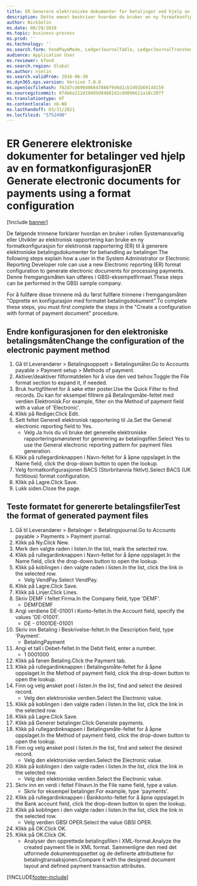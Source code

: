 ```yaml
---
title: ER Generere elektroniske dokumenter for betalinger ved hjelp av en formatkonfigurasjon
description: Dette emnet beskriver hvordan du bruker en ny formatkonfigurasjon for elektronisk rapportering (ER) til å generere elektroniske dokumenter til behandling av betalinger.
author: NickSelin
ms.date: 08/29/2018
ms.topic: business-process
ms.prod: ''
ms.technology: ''
ms.search.form: VendPaymMode, LedgerJournalTable, LedgerJournalTransVendPaym, BankAccountTableLookUp
audience: Application User
ms.reviewer: kfend
ms.search.region: Global
ms.author: nselin
ms.search.validFrom: 2016-06-30
ms.dyn365.ops.version: Version 7.0.0
ms.openlocfilehash: f62d7cd690406647886f9d6d1cb1491b691d4159
ms.sourcegitcommit: 074b6e212d19dd5d84881d1cdd096611a18c207f
ms.translationtype: HT
ms.contentlocale: nb-NO
ms.lasthandoff: 03/31/2021
ms.locfileid: "5752490"
---
```

# <a name="er-generate-electronic-documents-for-payments-using-a-format-configuration"></a><span data-ttu-id="3e583-103">ER Generere elektroniske dokumenter for betalinger ved hjelp av en formatkonfigurasjon</span><span class="sxs-lookup"><span data-stu-id="3e583-103">ER Generate electronic documents for payments using a format configuration</span></span>

[!include [banner](../../includes/banner.md)]

<span data-ttu-id="3e583-104">De følgende trinnene forklarer hvordan en bruker i rollen Systemansvarlig eller Utvikler av elektronisk rapportering kan bruke en ny formatkonfigurasjon for elektronisk rapportering (ER) til å generere elektroniske betalingsdokumenter for behandling av betalinger.</span><span class="sxs-lookup"><span data-stu-id="3e583-104">The following steps explain how a user in the System Administrator or Electronic Reporting Developer role can use a new Electronic reporting (ER) format configuration to generate electronic documents for processing payments.</span></span> <span data-ttu-id="3e583-105">Denne fremgangsmåten kan utføres i GBSI-eksempelfirmaet.</span><span class="sxs-lookup"><span data-stu-id="3e583-105">These steps can be performed in the GBSI sample company.</span></span>

<span data-ttu-id="3e583-106">For å fullføre disse trinnene må du først fullføre trinnene i fremgangsmåten "Opprette en konfigurasjon med formatet betalingsdokument".</span><span class="sxs-lookup"><span data-stu-id="3e583-106">To complete these steps, you must first complete the steps in the "Create a configuration with format of payment document" procedure.</span></span>


## <a name="change-the-configuration-of-the-electronic-payment-method"></a><span data-ttu-id="3e583-107">Endre konfigurasjonen for den elektroniske betalingsmåten</span><span class="sxs-lookup"><span data-stu-id="3e583-107">Change the configuration of the electronic payment method</span></span>
1. <span data-ttu-id="3e583-108">Gå til Leverandører > Betalingsoppsett > Betalingsmåter.</span><span class="sxs-lookup"><span data-stu-id="3e583-108">Go to Accounts payable > Payment setup > Methods of payment.</span></span>
2. <span data-ttu-id="3e583-109">Aktiver/deaktiver filformatdelen for å vise den ved behov.</span><span class="sxs-lookup"><span data-stu-id="3e583-109">Toggle the File format section to expand it, if needed.</span></span>
3. <span data-ttu-id="3e583-110">Bruk hurtigfilteret for å søke etter poster.</span><span class="sxs-lookup"><span data-stu-id="3e583-110">Use the Quick Filter to find records.</span></span> <span data-ttu-id="3e583-111">Du kan for eksempel filtrere på Betalingsmåte-feltet med verdien Elektronisk.</span><span class="sxs-lookup"><span data-stu-id="3e583-111">For example, filter on the Method of payment field with a value of 'Electronic'.</span></span>
4. <span data-ttu-id="3e583-112">Klikk på Rediger.</span><span class="sxs-lookup"><span data-stu-id="3e583-112">Click Edit.</span></span>
5. <span data-ttu-id="3e583-113">Sett feltet Generell elektronisk rapportering til Ja.</span><span class="sxs-lookup"><span data-stu-id="3e583-113">Set the General electronic reporting field to Yes.</span></span>
    * <span data-ttu-id="3e583-114">Velg Ja hvis du vil bruke det generelle elektroniske rapporteringsmønsteret for generering av betalingsfiler.</span><span class="sxs-lookup"><span data-stu-id="3e583-114">Select Yes to use the General electronic reporting pattern for payment files generation.</span></span>  
6. <span data-ttu-id="3e583-115">Klikk på rullegardinknappen i Navn-feltet for å åpne oppslaget.</span><span class="sxs-lookup"><span data-stu-id="3e583-115">In the Name field, click the drop-down button to open the lookup.</span></span>
7. <span data-ttu-id="3e583-116">Velg formatkonfigurasjonen BACS (Storbritannia fiktivt).</span><span class="sxs-lookup"><span data-stu-id="3e583-116">Select BACS (UK fictitious) format configuration.</span></span>
8. <span data-ttu-id="3e583-117">Klikk på Lagre.</span><span class="sxs-lookup"><span data-stu-id="3e583-117">Click Save.</span></span>
9. <span data-ttu-id="3e583-118">Lukk siden.</span><span class="sxs-lookup"><span data-stu-id="3e583-118">Close the page.</span></span>

## <a name="test-the-format-of-generated-payment-files"></a><span data-ttu-id="3e583-119">Teste formatet for genererte betalingsfiler</span><span class="sxs-lookup"><span data-stu-id="3e583-119">Test the format of generated payment files</span></span>
1. <span data-ttu-id="3e583-120">Gå til Leverandører > Betalinger > Betalingsjournal.</span><span class="sxs-lookup"><span data-stu-id="3e583-120">Go to Accounts payable > Payments > Payment journal.</span></span>
2. <span data-ttu-id="3e583-121">Klikk på Ny.</span><span class="sxs-lookup"><span data-stu-id="3e583-121">Click New.</span></span>
3. <span data-ttu-id="3e583-122">Merk den valgte raden i listen.</span><span class="sxs-lookup"><span data-stu-id="3e583-122">In the list, mark the selected row.</span></span>
4. <span data-ttu-id="3e583-123">Klikk på rullegardinknappen i Navn-feltet for å åpne oppslaget.</span><span class="sxs-lookup"><span data-stu-id="3e583-123">In the Name field, click the drop-down button to open the lookup.</span></span>
5. <span data-ttu-id="3e583-124">Klikk på koblingen i den valgte raden i listen.</span><span class="sxs-lookup"><span data-stu-id="3e583-124">In the list, click the link in the selected row.</span></span>
    * <span data-ttu-id="3e583-125">Velg VendPay.</span><span class="sxs-lookup"><span data-stu-id="3e583-125">Select VendPay.</span></span>  
6. <span data-ttu-id="3e583-126">Klikk på Lagre.</span><span class="sxs-lookup"><span data-stu-id="3e583-126">Click Save.</span></span>
7. <span data-ttu-id="3e583-127">Klikk på Linjer.</span><span class="sxs-lookup"><span data-stu-id="3e583-127">Click Lines.</span></span>
8. <span data-ttu-id="3e583-128">Skriv DEMF i feltet Firma.</span><span class="sxs-lookup"><span data-stu-id="3e583-128">In the Company field, type 'DEMF'.</span></span>
    * <span data-ttu-id="3e583-129">DEMF</span><span class="sxs-lookup"><span data-stu-id="3e583-129">DEMF</span></span>  
9. <span data-ttu-id="3e583-130">Angi verdiene DE-01001 i Konto-feltet.</span><span class="sxs-lookup"><span data-stu-id="3e583-130">In the Account field, specify the values 'DE-01001'.</span></span>
    * <span data-ttu-id="3e583-131">DE - 01001</span><span class="sxs-lookup"><span data-stu-id="3e583-131">DE-01001</span></span>  
10. <span data-ttu-id="3e583-132">Skriv inn Betaling i Beskrivelse-feltet.</span><span class="sxs-lookup"><span data-stu-id="3e583-132">In the Description field, type 'Payment'.</span></span>
    * <span data-ttu-id="3e583-133">Betaling</span><span class="sxs-lookup"><span data-stu-id="3e583-133">Payment</span></span>  
11. <span data-ttu-id="3e583-134">Angi et tall i Debet-feltet.</span><span class="sxs-lookup"><span data-stu-id="3e583-134">In the Debit field, enter a number.</span></span>
    * <span data-ttu-id="3e583-135">1 000</span><span class="sxs-lookup"><span data-stu-id="3e583-135">1000</span></span>  
12. <span data-ttu-id="3e583-136">Klikk på fanen Betaling.</span><span class="sxs-lookup"><span data-stu-id="3e583-136">Click the Payment tab.</span></span>
13. <span data-ttu-id="3e583-137">Klikk på rullegardinknappen i Betalingsmåte-feltet for å åpne oppslaget.</span><span class="sxs-lookup"><span data-stu-id="3e583-137">In the Method of payment field, click the drop-down button to open the lookup.</span></span>
14. <span data-ttu-id="3e583-138">Finn og velg ønsket post i listen.</span><span class="sxs-lookup"><span data-stu-id="3e583-138">In the list, find and select the desired record.</span></span>
    * <span data-ttu-id="3e583-139">Velg den elektroniske verdien.</span><span class="sxs-lookup"><span data-stu-id="3e583-139">Select the Electronic value.</span></span>  
15. <span data-ttu-id="3e583-140">Klikk på koblingen i den valgte raden i listen.</span><span class="sxs-lookup"><span data-stu-id="3e583-140">In the list, click the link in the selected row.</span></span>
16. <span data-ttu-id="3e583-141">Klikk på Lagre.</span><span class="sxs-lookup"><span data-stu-id="3e583-141">Click Save.</span></span>
17. <span data-ttu-id="3e583-142">Klikk på Generer betalinger.</span><span class="sxs-lookup"><span data-stu-id="3e583-142">Click Generate payments.</span></span>
18. <span data-ttu-id="3e583-143">Klikk på rullegardinknappen i Betalingsmåte-feltet for å åpne oppslaget.</span><span class="sxs-lookup"><span data-stu-id="3e583-143">In the Method of payment field, click the drop-down button to open the lookup.</span></span>
19. <span data-ttu-id="3e583-144">Finn og velg ønsket post i listen.</span><span class="sxs-lookup"><span data-stu-id="3e583-144">In the list, find and select the desired record.</span></span>
    * <span data-ttu-id="3e583-145">Velg den elektroniske verdien.</span><span class="sxs-lookup"><span data-stu-id="3e583-145">Select the Electronic value.</span></span>  
20. <span data-ttu-id="3e583-146">Klikk på koblingen i den valgte raden i listen.</span><span class="sxs-lookup"><span data-stu-id="3e583-146">In the list, click the link in the selected row.</span></span>
    * <span data-ttu-id="3e583-147">Velg den elektroniske verdien.</span><span class="sxs-lookup"><span data-stu-id="3e583-147">Select the Electronic value.</span></span>  
21. <span data-ttu-id="3e583-148">Skriv inn en verdi i feltet Filnavn.</span><span class="sxs-lookup"><span data-stu-id="3e583-148">In the File name field, type a value.</span></span>
    * <span data-ttu-id="3e583-149">Skriv for eksempel betalinger.</span><span class="sxs-lookup"><span data-stu-id="3e583-149">For example, type 'payments'.</span></span>  
22. <span data-ttu-id="3e583-150">Klikk på rullegardinknappen i Bankkonto-feltet for å åpne oppslaget.</span><span class="sxs-lookup"><span data-stu-id="3e583-150">In the Bank account field, click the drop-down button to open the lookup.</span></span>
23. <span data-ttu-id="3e583-151">Klikk på koblingen i den valgte raden i listen.</span><span class="sxs-lookup"><span data-stu-id="3e583-151">In the list, click the link in the selected row.</span></span>
    * <span data-ttu-id="3e583-152">Velg verdien GBSI OPER.</span><span class="sxs-lookup"><span data-stu-id="3e583-152">Select the value GBSI OPER.</span></span>  
24. <span data-ttu-id="3e583-153">Klikk på OK.</span><span class="sxs-lookup"><span data-stu-id="3e583-153">Click OK.</span></span>
25. <span data-ttu-id="3e583-154">Klikk på OK.</span><span class="sxs-lookup"><span data-stu-id="3e583-154">Click OK.</span></span>
    * <span data-ttu-id="3e583-155">Analyser den opprettede betalingsfilen i XML-format.</span><span class="sxs-lookup"><span data-stu-id="3e583-155">Analyze the created payment file in XML format.</span></span> <span data-ttu-id="3e583-156">Sammenligne den med det utformede dokumentoppsettet og de definerte attributtene for betalingtransaksjonen.</span><span class="sxs-lookup"><span data-stu-id="3e583-156">Compare it with the designed document layout and defined payment transaction attributes.</span></span>  



[!INCLUDE[footer-include](../../../../includes/footer-banner.md)]